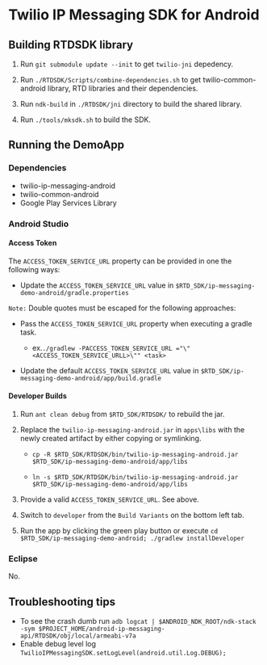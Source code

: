 # Twilio IP Messaging SDK for Android #
 
## Building RTDSDK library ##

1. Run `git submodule update --init` to get `twilio-jni` depedency.

1. Run `./RTDSDK/Scripts/combine-dependencies.sh` to get twilio-common-android library, RTD libraries and their dependencies.

1. Run `ndk-build` in `./RTDSDK/jni` directory to build the shared library.

1. Run `./tools/mksdk.sh` to build the SDK.

## Running the DemoApp ##

### Dependencies ###

* twilio-ip-messaging-android
* twilio-common-android
* Google Play Services Library

### Android Studio ###

#### Access Token ####

The `ACCESS_TOKEN_SERVICE_URL` property can be provided in one the following ways:

* Update the `ACCESS_TOKEN_SERVICE_URL` value in `$RTD_SDK/ip-messaging-demo-android/gradle.properties`

`Note:` Double quotes must be escaped for the following approaches:

* Pass the `ACCESS_TOKEN_SERVICE_URL` property when executing a gradle task. 
	* ex.`./gradlew -PACCESS_TOKEN_SERVICE_URL ="\"<ACCESS_TOKEN_SERVICE_URLL>\"" <task>`
	
	
* Update the default `ACCESS_TOKEN_SERVICE_URL` value in `$RTD_SDK/ip-messaging-demo-android/app/build.gradle`


#### Developer Builds ####

1. Run `ant clean debug` from `$RTD_SDK/RTDSDK/` to rebuild the jar.

1. Replace the `twilio-ip-messaging-android.jar` in  `apps\libs` with the newly created artifact by either copying or symlinking.

	* `cp -R $RTD_SDK/RTDSDK/bin/twilio-ip-messaging-android.jar $RTD_SDK/ip-messaging-demo-android/app/libs`

	* `ln -s $RTD_SDK/RTDSDK/bin/twilio-ip-messaging-android.jar $RTD_SDK/ip-messaging-demo-android/app/libs`

1. Provide a valid `ACCESS_TOKEN_SERVICE_URL`. See above.

1. Switch to `developer` from the `Build Variants` on the bottom left tab.

1. Run the app by clicking the green play button or execute `cd $RTD_SDK/ip-messaging-demo-android; ./gradlew installDeveloper`

### Eclipse ###

No. 

## Troubleshooting tips ##

* To see the crash dumb run `adb logcat | $ANDROID_NDK_ROOT/ndk-stack -sym $PROJECT_HOME/android-ip-messaging-api/RTDSDK/obj/local/armeabi-v7a`
* Enable debug level log `TwilioIPMessagingSDK.setLogLevel(android.util.Log.DEBUG);`
